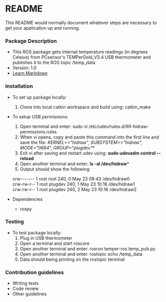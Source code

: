 # README #

This README would normally document whatever steps are necessary to get your application up and running.

### Package Description ###

* This ROS package gets internal temperature readings (in degrees Celsius) from PCsensor's TEMPerGold_V3.4 USB thermometer and publishes it to the ROS topic /temp_data
* Version: 1.0
* [Learn Markdown](https://bitbucket.org/tutorials/markdowndemo)

### Installation ###

* To set up package locally:
    1. Clone into local catkin workspace and build using: catkin_make
  
* To setup USB permissions:
    1. Open terminal and enter: sudo vi /etc/udev/rules.d/99-hidraw-permissions.rules
    2. When vi opens, copy and paste this command into the first line and save the file: 
        **KERNEL=="hidraw*", SUBSYSTEM=="hidraw", MODE="0664", GROUP="plugdev"**
    3. Exit vi after saving and restart udev using: **sudo udevadm control --reload**
    4. Open another terminal and enter: **ls -al /dev/hidraw***
    5. Output should show the following:
    <p> crw------- 1 root root    240, 0 May 23 08:43 /dev/hidraw0 <br>
    crw-rw-r-- 1 root plugdev 240, 1 May 23 10:16 /dev/hidraw1 <br>
    crw-rw-r-- 1 root plugdev 240, 2 May 23 10:16 /dev/hidraw2 </p>
	
* Dependencies
    - rospy

### Testing ###

* To test package locally:
    1. Plug in USB thermometer
    2. Open a terminal and start roscore
    3. Open another terminal and enter: rosrun temper-ros temp_pub.py
    4. Open another terminal and enter: rostopic echo /temp_data
    5. Data should being printing on the rostopic terminal

### Contribution guidelines ###

* Writing tests
* Code review
* Other guidelines

